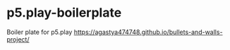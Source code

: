 # p5.play-boilerplate
Boiler plate for p5.play
https://agastya474748.github.io/bullets-and-walls-project/

